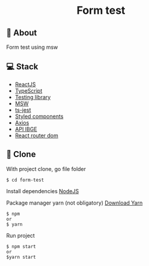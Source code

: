 <h1 align="center">
  Form test
</h1>

## 📝 About 

Form test using msw

## 💻 Stack

* [ReactJS](https://pt-br.reactjs.org/)
* [TypeScript](typescriptlang.org)
* [Testing library](https://testing-library.com/docs)
* [MSW](https://mswjs.io/)
* [ts-jest](https://www.npmjs.com/package/ts-jest)
* [Styled components](https://styled-components.com/docs)
* [Axios](https://www.npmjs.com/package/axios)
* [API IBGE](https://servicodados.ibge.gov.br/api/docs/localidades)
* [React router dom](https://www.npmjs.com/package/react-router-dom)

## 📁 Clone

With project clone, go file folder

```
$ cd form-test
```

Install dependencies
[NodeJS](https://nodejs.org/en/)

Package manager yarn (not obligatory)
[Download Yarn](https://yarnpkg.com/getting-started/install)

```
$ npm 
or
$ yarn
```

Run project

```
$ npm start 
or
$yarn start
```
